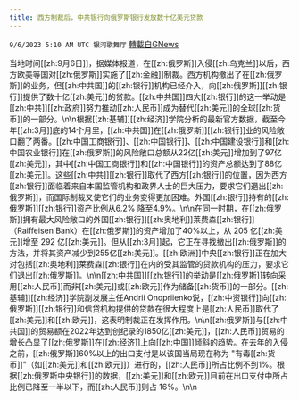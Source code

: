 ```yaml
---
title: 西方制裁后，中共银行向俄罗斯银行发放数十亿美元贷款
---
```

`9/6/2023 5:10 AM UTC 银河歌舞厅` [轉載自GNews](https://gnews.org/articles/1650939)

当地时间[[zh:9月6日]]，据媒体报道，在[[zh:俄罗斯]]入侵[[zh:乌克兰]]以后，西方欧美等国对[[zh:俄罗斯]]实施了[[zh:金融]]制裁。西方机构撤出了在[[zh:俄罗斯]]的业务，但[[zh:中共国]]的[[zh:银行]]机构已经介入，向[[zh:俄罗斯]][[zh:银行]]提供了数十亿[[zh:美元]]的贷款。[[zh:中共国]]四大[[zh:银行]]的这一举动是[[zh:中共]][[zh:政府]]努力推动[[zh:人民币]]成为替代[[zh:美元]]的全球[[zh:货币]]的一部分。\n\n根据[[zh:基辅]][[zh:经济]]学院分析的最新官方数据，截至今年[[zh:3月]]底的14个月里，[[zh:中共国]]在[[zh:俄罗斯]][[zh:银行]]业的风险敞口翻了两番。[[zh:中国工商银行]]、[[zh:中国银行]]、[[zh:中国建设银行]]和[[zh:中国农业银行]]在[[zh:俄罗斯]]的风险敞口总额从22亿[[zh:美元]]增加到了97亿[[zh:美元]]，其中[[zh:中国工商银行]]和[[zh:中国银行]]的资产总额达到了88亿[[zh:美元]]。这些[[zh:中共]][[zh:银行]]取代了西方[[zh:银行]]的位置，因为西方[[zh:银行]]面临着来自本国监管机构和政界人士的巨大压力，要求它们退出[[zh:俄罗斯]]，而国际制裁又使它们的业务变得更加困难。外国[[zh:银行]]持有的[[zh:俄罗斯]][[zh:银行]]资产比例从6.2% 降至4.9%。\n\n在同一时期，在[[zh:俄罗斯]]拥有最大风险敞口的外国[[zh:银行]][[zh:奥地利]]莱费森[[zh:银行]]（Raiffeisen Bank）在[[zh:俄罗斯]]的资产增加了40%以上，从 205 亿[[zh:美元]]增至 292 亿[[zh:美元]]。但从[[zh:3月]]起，它正在寻找撤出[[zh:俄罗斯]]的方法，并将其资产减少到255亿[[zh:美元]]。[[zh:欧洲]]中央[[zh:银行]]正在加大对包括[[zh:奥地利]]莱费森[[zh:银行]]在内的受其监管的贷款机构的压力，要求它们退出[[zh:俄罗斯]]。\n\n[[zh:中共国]][[zh:银行]]的举动是[[zh:俄罗斯]]转向采用[[zh:人民币]]而非[[zh:美元]]或[[zh:欧元]]作为储备[[zh:货币]]的一部分。[[zh:基辅]][[zh:经济]]学院副发展主任Andrii Onopriienko说，[[zh:中资银行]]向[[zh:俄罗斯]][[zh:银行]]和信贷机构提供的贷款在很大程度上是[[zh:人民币]]取代了[[zh:美元]]和[[zh:欧元]]，这表明制裁正在发挥作用。\n\n[[zh:俄罗斯]]与[[zh:中共国]]的贸易额在2022年达到创纪录的1850亿[[zh:美元]]，[[zh:人民币]]贸易的增长凸显了[[zh:俄罗斯]]在[[zh:经济]]上向[[zh:中国]]倾斜的趋势。在去年的入侵之前，[[zh:俄罗斯]]60%以上的出口支付是以该国当局现在称为 \"有毒[[zh:货币]]\"（如[[zh:美元]]和[[zh:欧元]]）进行的，[[zh:人民币]]所占比例不到1%。根据[[zh:俄罗斯中央银行]]的数据，[[zh:美元]]和[[zh:欧元]]目前在出口支付中所占比例已降至一半以下，而[[zh:人民币]]则占 16%。\n\n
